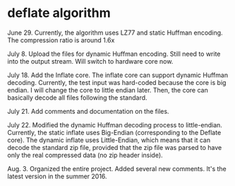 # deflate algorithm

June 29. Currently, the algorithm uses LZ77 and static Huffman encoding. The compression ratio is around 1.6x

July 8. Upload the files for dynamic Huffman encoding. Still need to write into the output stream. Will switch to hardware core now.

July 18. Add the Inflate core. The inflate core can support dynamic Huffman decoding. Currently, the test input was hard-coded because the core is big endian. I will change the core to little endian later. Then, the core can basically decode all files following the standard.

July 21. Add comments and documentation on the files.

July 22. Modified the dynamic Huffman decoding process to little-endian. Currently, the static inflate uses Big-Endian (corresponding to the Deflate core). The dynamic inflate uses Little-Endian, which means that it can decode the standard zip file, provided that the zip file was parsed to have only the real compressed data (no zip header inside).

Aug. 3. Organized the entire project. Added several new comments. It's the latest version in the summer 2016.
